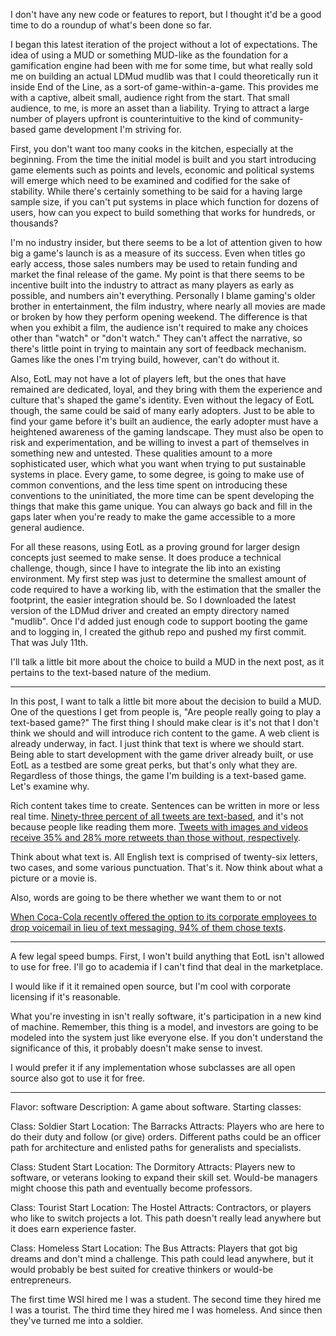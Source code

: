 I don't have any new code or features to report, but I thought it'd be a good time to do a roundup of what's been done so far.

I began this latest iteration of the project without a lot of expectations. The idea of using a MUD or something MUD-like as the foundation for a gamification engine had been with me for some time, but what really sold me on building an actual LDMud mudlib was that I could theoretically run it inside End of the Line, as a sort-of game-within-a-game. This provides me with a captive, albeit small, audience right from the start. That small audience, to me, is more an asset than a liability. Trying to attract a large number of players upfront is counterintuitive to the kind of community-based game development I'm striving for.

First, you don't want too many cooks in the kitchen, especially at the beginning. From the time the initial model is built and you start introducing game elements such as points and levels, economic and political systems will emerge which need to be examined and codified for the sake of stability. While there's certainly something to be said for a having large sample size, if you can't put systems in place which function for dozens of users, how can you expect to build something that works for hundreds, or thousands?

I'm no industry insider, but there seems to be a lot of attention given to how big a game's launch is as a measure of its success. Even when titles go early access, those sales numbers may be used to retain funding and market the final release of the game. My point is that there seems to be incentive built into the industry to attract as many players as early as possible, and numbers ain't everything. Personally I blame gaming's older brother in entertainment, the film industry, where nearly all movies are made or broken by how they perform opening weekend. The difference is that when you exhibit a film, the audience isn't required to make any choices other than "watch" or "don't watch." They can't affect the narrative, so there's little point in trying to maintain any sort of feedback mechanism. Games like the ones I'm trying build, however, can't do without it.

Also, EotL may not have a lot of players left, but the ones that have remained are dedicated, loyal, and they bring with them the experience and culture that's shaped the game's identity. Even without the legacy of EotL though, the same could be said of many early adopters. Just to be able to find your game before it's built an audience, the early adopter must have a heightened awareness of the gaming landscape. They must also be open to risk and experimentation, and be willing to invest a part of themselves in something new and untested. These qualities amount to a more sophisticated user, which what you want when trying to put sustainable systems in place. Every game, to some degree, is going to make use of common conventions, and the less time spent on introducing these conventions to the uninitiated, the more time can be spent developing the things that make this game unique. You can always go back and fill in the gaps later when you're ready to make the game accessible to a more general audience.

For all these reasons, using EotL as a proving ground for larger design concepts just seemed to make sense. It does produce a technical challenge, though, since I have to integrate the lib into an existing environment. My first step was just to determine the smallest amount of code required to have a working lib, with the estimation that the smaller the footprint, the easier integration should be. So I downloaded the latest version of the LDMud driver and created an empty directory named "mudlib". Once I'd added just enough code to support booting the game and to logging in, I created the github repo and pushed my first commit. That was July 11th.

I'll talk a little bit more about the choice to build a MUD in the next post, as it pertains to the text-based nature of the medium.

-----

In this post, I want to talk a little bit more about the decision to build a MUD. One of the questions I get from people is, "Are people really going to play a text-based game?" The first thing I should make clear is it's not that I don't think we should and will introduce rich content to the game. A web client is already underway, in fact. I just think that text is where we should start. Being able to start development with the game driver already built, or use EotL as a testbed are some great perks, but that's only what they are. Regardless of those things, the game I'm building is a text-based game. Let's examine why.


Rich content takes time to create. Sentences can be written in more or less real time. [Ninety-three percent of all tweets are text-based](http://www.quicksprout.com/2014/03/05/what-type-of-content-gets-shared-the-most-on-twitter/), and it's not because people like reading them more. [Tweets with images and videos receive 35% and 28% more retweets than those without, respectively](https://blog.twitter.com/2014/what-fuels-a-tweets-engagement).


Think about what text is. All English text is comprised of twenty-six letters, two cases, and some various punctuation. That's it. Now think about what a picture or a movie is.


Also, words are going to be there whether we want them to or not


[When Coca-Cola recently offered the option to its corporate employees to drop voicemail in lieu of text messaging, 94% of them chose texts](https://www.mobilecommons.com/blog/2015/01/coca-cola-replaces-corporate-voicemail-text-messaging/).


-----

A few legal speed bumps. First, I won't build anything that EotL isn't allowed to use for free. I'll go to academia if I can't find that deal in the marketplace.


I would like if it it remained open source, but I'm cool with corporate licensing if it's reasonable.


What you're investing in isn't really software, it's participation in a new kind of machine. Remember, this thing is a model, and investors are going to be modeled into the system just like everyone else. If you don't understand the significance of this, it probably doesn't make sense to invest.


I would prefer it if any implementation whose subclasses are all open source also got to use it for free.

-----

Flavor: software
Description: A game about software.
Starting classes:

Class: Soldier
Start Location: The Barracks
Attracts: Players who are here to do their duty and follow (or give) orders. Different paths could be an officer path for architecture and enlisted paths for generalists and specialists.

Class: Student
Start Location: The Dormitory
Attracts: Players new to software, or veterans looking to expand their skill set. Would-be managers might choose this path and eventually become professors.

Class: Tourist
Start Location: The Hostel
Attracts: Contractors, or players who like to switch projects a lot. This path doesn't really lead anywhere but it does earn experience faster.

Class: Homeless
Start Location: The Bus
Attracts: Players that got big dreams and don't mind a challenge. This path could lead anywhere, but it would probably be best suited for creative thinkers or would-be entrepreneurs.

The first time WSI hired me I was a student. The second time they hired me I was a tourist. The third time they hired me I was homeless. And since then they've turned me into a soldier.
